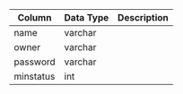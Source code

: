 | Column    | Data Type | Description |
| --------- | --------- | ----------- |
| name      | varchar   |             |
| owner     | varchar   |             |
| password  | varchar   |             |
| minstatus | int       |             |